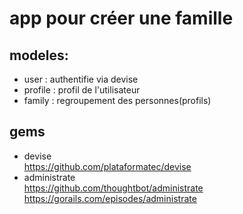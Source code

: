 # app pour créer une famille

## modeles:
- user : authentifie via devise
- profile : profil de l'utilisateur
- family : regroupement des personnes(profils)

## gems
- devise   
  https://github.com/plataformatec/devise
- administrate   
  https://github.com/thoughtbot/administrate
  https://gorails.com/episodes/administrate
